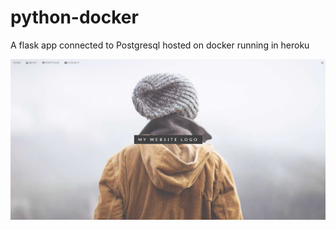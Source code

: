 # python-docker
A flask app connected to Postgresql hosted on docker running in heroku

![Website Image](/static/images/OgImage.PNG)
